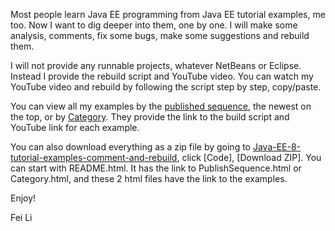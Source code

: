 Most people learn Java EE programming from Java EE tutorial examples, me too. Now I want to dig deeper into them, one by one. I will make some analysis, comments, fix some bugs, make some suggestions and rebuild them.

I will not provide any runnable projects, whatever NetBeans or Eclipse. Instead I provide the rebuild script and YouTube video. You can watch my YouTube video and rebuild by following the script step by step, copy/paste.

You can view all my examples by the [published sequence](PublishSequence.md), the newest on the top, or by [Category](Category.md). They provide the link to the build script and YouTube link for each example.

You can also download everything as a zip file by going to [Java-EE-8-tutorial-examples-comment-and-rebuild](https://github.com/feili3000/Java-EE-8-tutorial-examples-comment-and-rebuild), click [Code], [Download ZIP]. You can start with README.html. It has the link to PublishSequence.html or Category.html, and these 2 html files have the link to the examples.

Enjoy!

Fei Li

